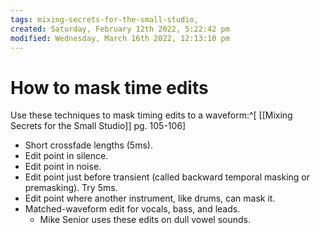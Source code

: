 ```yaml
---
tags: mixing-secrets-for-the-small-studio, 
created: Saturday, February 12th 2022, 5:22:42 pm
modified: Wednesday, March 16th 2022, 12:13:10 pm
---
```


# How to mask time edits
Use these techniques to mask timing edits to a waveform:^[ [[Mixing Secrets for the Small Studio]] pg. 105-106]
- Short crossfade lengths (5ms). 
- Edit point in silence. 
- Edit point in noise. 
- Edit point just before transient (called backward temporal masking or premasking). Try 5ms.
- Edit point where another instrument, like drums, can mask it. 
- Matched-waveform edit for vocals, bass, and leads.
	- Mike Senior uses these edits on dull vowel sounds. 